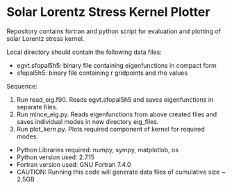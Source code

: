 # Solar Lorentz Stress Kernel Plotter

Repository contains fortran and python script for evaluation and plotting of solar Lorentz stress kernel.

Local directory should contain the following data files:
* egvt.sfopal5h5: binary file containing eigenfunctions in compact form
* sfopal5h5: binary file containing r gridpoints and rho values

Sequence:
1. Run read_eig.f90. Reads egvt.sfopal5h5 and saves eigenfunctions in separate files. 
2. Run mince_eig.py. Reads eigenfunctions from above created files and saves individual modes in new directory eig_files.
3. Run plot_kern.py. Plots required component of kernel for required modes.

* Python Libraries required: numpy, sympy, matplotlob, os
* Python version used: 2.7.15
* Fortran version used: GNU Fortran 7.4.0
* CAUTION: Running this code will generate data files of cumulative size ~ 2.5GB
